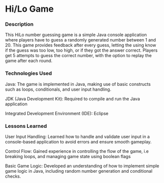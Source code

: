 # Hi/Lo Game

### Description 
This HiLo number guessing game is a simple Java console application where players have to guess a randomly generated number between 1 and 20. This game provides feedback after every guess, letting the using know if the guess was too low, too high, or if they got the answer correct. Players get 5 attempts to guess the correct number, with the option to replay the game after each round. 

### Technologies Used
Java: The game is implemented in Java, making use of basic constructs such as loops, conditionals, and user input handling.

JDK (Java Development Kit): Required to compile and run the Java application 

Integrated Development Environment (IDE): Eclipse
 

### Lessons Learned
User Input Handling: Learned how to handle and validate user input in a console-based application to avoid errors and ensure smooth gameplay. 

Control Flow: Gained experience in controlling the flow of the game, i.e breaking loops, and managing game state using boolean flags

Basic Game Logic: Developed an understanding of how to implement simple game logic in Java, including random number generation and conditional checks. 
